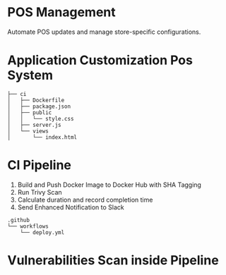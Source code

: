 # POS Management
Automate POS updates and manage store-specific configurations.

# Application Customization Pos System
```plaintext
├── ci
│   ├── Dockerfile
│   ├── package.json
│   ├── public
│   │   └── style.css
│   ├── server.js
│   └── views
│       └── index.html
```

# CI Pipeline

1. Build and Push Docker Image to Docker Hub with SHA Tagging
2. Run Trivy Scan
3. Calculate duration and record completion time
4. Send Enhanced Notification to Slack

```plaintext
.github
└── workflows
    └── deploy.yml
```

# Vulnerabilities Scan inside Pipeline

